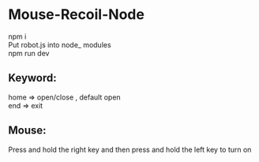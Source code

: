 # Mouse-Recoil-Node
npm i<br>
Put robot.js into node_ modules<br>
npm run dev

## Keyword: <br>
home => open/close , default open<br>
end => exit

## Mouse: <br>
Press and hold the right key and then press and hold the left key to turn on

